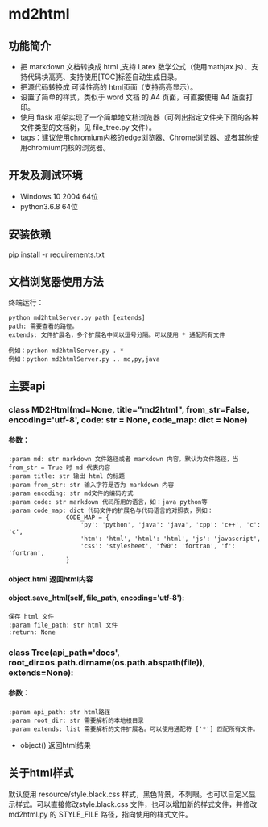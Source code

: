 # md2html

## 功能简介
+ 把 markdown 文档转换成 html ,支持 Latex 数学公式（使用mathjax.js）、支持代码块高亮、支持使用[TOC]标签自动生成目录。
+ 把源代码转换成 可读性高的 html页面（支持高亮显示）。
+ 设置了简单的样式，类似于 word 文档 的 A4 页面，可直接使用 A4 版面打印。 
+ 使用 flask 框架实现了一个简单地文档浏览器（可列出指定文件夹下面的各种文件类型的文档树，见 file_tree.py 文件）。
+ tags：建议使用chromium内核的edge浏览器、Chrome浏览器、或者其他使用chromium内核的浏览器。

## 开发及测试环境
+ Windows 10 2004 64位 
+ python3.6.8 64位

## 安装依赖
pip install -r requirements.txt

## 文档浏览器使用方法

终端运行：
~~~
python md2htmlServer.py path [extends]
path: 需要查看的路径。
extends: 文件扩展名，多个扩展名中间以逗号分隔。可以使用 * 通配所有文件

例如：python md2htmlServer.py . *
例如：python md2htmlServer.py .. md,py,java
~~~

## 主要api

### class MD2Html(md=None, title="md2html", from_str=False, encoding='utf-8', code: str = None, code_map: dict = None)
#### 参数：
~~~
:param md: str markdown 文件路径或者 markdown 内容。默认为文件路径，当from_str = True 时 md 代表内容
:param title: str 输出 html 的标题
:param from_str: str 输入字符是否为 markdown 内容
:param encoding: str md文件的编码方式
:param code: str markdown 代码所用的语言，如：java python等
:param code_map: dict 代码文件的扩展名与代码语言的对照表，例如：
                CODE_MAP = {
                    'py': 'python', 'java': 'java', 'cpp': 'c++', 'c': 'c',
                    'htm': 'html', 'html': 'html', 'js': 'javascript',
                    'css': 'stylesheet', 'f90': 'fortran', 'f': 'fortran',
                }
~~~
#### object.html 返回html内容
#### object.save_html(self, file_path, encoding='utf-8'):
~~~
保存 html 文件
:param file_path: str html 文件
:return: None
~~~

### class Tree(api_path='docs', root_dir=os.path.dirname(os.path.abspath(__file__)), extends=None):
#### 参数：
~~~
:param api_path: str html路径
:param root_dir: str 需要解析的本地根目录
:param extends: list 需要解析的文件扩展名。可以使用通配符 ['*'] 匹配所有文件。
~~~
+ object() 返回html结果

## 关于html样式
默认使用 resource/style.black.css 样式，黑色背景，不刺眼。也可以自定义显示样式。可以直接修改style.black.css
文件，也可以增加新的样式文件，并修改 md2html.py 的 STYLE_FILE 路径，指向使用的样式文件。